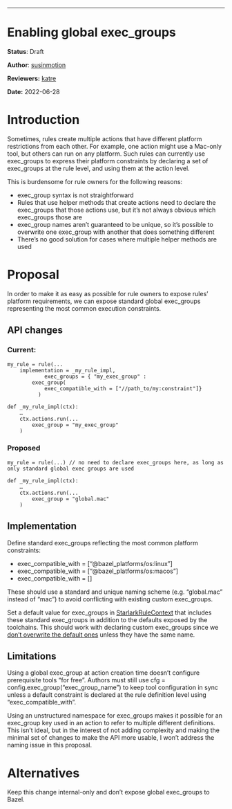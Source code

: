 ---
# Enabling global exec\_groups 

**Status**: Draft

**Author**: [susinmotion](https://github.com/susinmotion)

**Reviewers:** [katre](https://github.com/katre)

**Date:** 2022-06-28


# Introduction

Sometimes, rules create multiple actions that have different platform restrictions from each other. For example, one action might use a Mac-only tool, but others can run on any platform. Such rules can currently use exec\_groups to express their platform constraints by declaring  a set of exec\_groups at the rule level, and using them at the action level. 

This is burdensome for rule owners for the following reasons:



*   exec\_group syntax is not straightforward
*   Rules that use helper methods that create actions need to declare the exec\_groups that those actions use, but it’s not always obvious which exec\_groups those are
*   exec\_group names aren’t guaranteed to be unique, so it’s possible to overwrite one exec\_group with another that does something different
*   There’s no good solution for cases where multiple helper methods are used

# Proposal

In order to make it as easy as possible for rule owners to expose rules’ platform requirements, we can expose standard global exec\_groups representing the most common execution constraints.


## **API changes**


### Current:


```
my_rule = rule(...
    implementation = _my_rule_impl,
            exec_groups = { "my_exec_group" : 
        exec_group(
            exec_compatible_with = ["//path_to/my:constraint"]}
          )

def _my_rule_impl(ctx):
	…
	ctx.actions.run(...
		exec_group = "my_exec_group"
	)
```



### Proposed


```
my_rule = rule(...) // no need to declare exec_groups here, as long as only standard global exec groups are used

def _my_rule_impl(ctx):
	…
	ctx.actions.run(...
		exec_group = "global.mac"
	)
```



## Implementation

Define standard exec\_groups reflecting the most common platform constraints:



*   exec\_compatible\_with = [“@bazel\_platforms/os:linux”]
*   exec\_compatible\_with = [“@bazel\_platforms/os:macos”]
*   exec\_compatible\_with = []

These should use a standard and unique naming scheme (e.g. “global.mac” instead of “mac”) to avoid conflicting with existing custom exec\_groups. 

Set a default value for exec\_groups in [StarlarkRuleContext](https://github.com/bazelbuild/bazel/blob/eeb2e04e52cfad165a1bde33ce2d83a392f53d00/src/main/java/com/google/devtools/build/lib/analysis/starlark/StarlarkRuleContext.java#L750) that includes these standard exec\_groups in addition to the defaults exposed by the toolchains. This should work with declaring custom exec\_groups since we [don’t overwrite the default ones](https://github.com/bazelbuild/bazel/blob/master/src/main/java/com/google/devtools/build/lib/packages/RuleClass.java#L1528-L1534) unless they have the same name.


## Limitations

Using a global exec\_group at action creation time doesn’t configure prerequisite tools “for free”. Authors must still use cfg = config.exec\_group(“exec\_group\_name”) to keep tool configuration in sync unless a default constraint is declared at the rule definition level using “exec\_compatible\_with”.

Using an unstructured namespace for exec\_groups makes it possible for an exec\_group key used in an action to refer to multiple different definitions. This isn’t ideal, but in the interest of not adding complexity and making the minimal set of changes to make the API more usable, I won’t address the naming issue in this proposal.


# Alternatives 
Keep this change internal-only and don’t expose global exec\_groups to Bazel.
